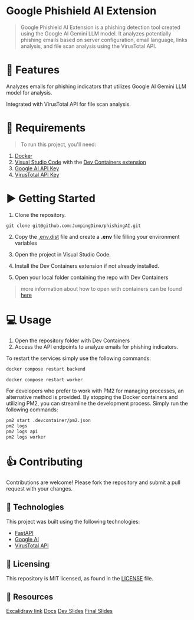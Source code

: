 # Google Phishield AI Extension

> Google Phishield AI Extension is a phishing detection tool created using the Google AI Gemini LLM model. It analyzes potentially phishing emails based on server configuration, email language, links analysis, and file scan analysis using the VirusTotal API.

# 📝 Features

Analyzes emails for phishing indicators that utilizes Google AI Gemini LLM model for analysis.

Integrated with VirusTotal API for file scan analysis.

# 🧾 Requirements

> To run this project, you'll need:

1. [Docker](https://docs.docker.com/get-docker/)
2. [Visual Studio Code](https://code.visualstudio.com/) with the [Dev Containers extension](https://marketplace.visualstudio.com/items?itemName=ms-vscode-remote.remote-containers)
3. [Google AI API Key](https://ai.google.dev/gemini-api/docs/api-key)
4. [VirusTotal API Key](https://docs.virustotal.com/docs/please-give-me-an-api-key)

# ▶️ Getting Started

1. Clone the repository.

```
git clone git@github.com:JumpingDino/phishingAI.git
```

2. Copy the [.env.dist](https://github.com/JumpingDino/phishingAI/blob/master/.env.dist) file and create a <b>.env</b> file filling your environment variables

3. Open the project in Visual Studio Code.

4. Install the Dev Containers extension if not already installed.

5. Open your local folder containing the repo with Dev Containers

> more information about how to open with containers can be found [here](https://code.visualstudio.com/docs/devcontainers/tutorial)
>
# 💻 Usage

1. Open the repository folder with Dev Containers
2. Access the API endpoints to analyze emails for phishing indicators.

To restart the services simply use the following commands:

```bash
docker compose restart backend
```

```bash
docker compose restart worker
```

For developers who prefer to work with PM2 for managing processes, an alternative method is provided. By stopping the Docker containers and utilizing PM2, you can streamline the development process. Simply run the following commands:

```bash
pm2 start .devcontainer/pm2.json
pm2 logs
pm2 logs api
pm2 logs worker
```

# 👍 Contributing

Contributions are welcome! Please fork the repository and submit a pull request with your changes.

## 🚀 Technologies

This project was built using the following technologies:

- [FastAPI](https://fastapi.tiangolo.com)
- [Google AI](https://ai.google)
- [VirusTotal API](https://docs.virustotal.com)

## 📄 Licensing

This repository is MIT licensed, as found in the [LICENSE][l] file.

[l]: https://github.com/JumpingDino/phishingAI/blob/master/LICENSE

## 📝 Resources

[Excalidraw link](https://excalidraw.com/#json=fEyNMAY_cSud2xIb6pyLe,dnuTKSpHpNzxUbA1bEAwnw)
[Docs](https://docs.google.com/document/d/1hqb6dtwwrM9m0J9M7Hs_Luh-YFcipCR_pU7iTt7dMF0/edit#heading=h.o9d3s77nlgan)
[Dev Slides](https://docs.google.com/presentation/d/1dlECb5vT5xgdeMGmIWjR2PP6kdnXv5SeySLidNJIJEk/edit#slide=id.g2d17db17af1_0_55)
[Final Slides](https://docs.google.com/presentation/d/1xuKW4NGXiYnt6rKa3kWGscZjn21sNRV1fJKkrJxj5Gc/edit#slide=id.g2d182d423c9_0_128)
